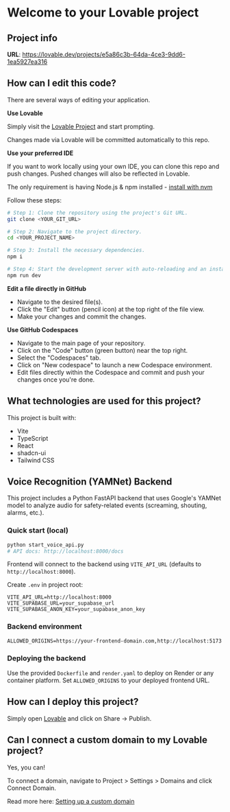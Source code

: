 # Welcome to your Lovable project

## Project info

**URL**: https://lovable.dev/projects/e5a86c3b-64da-4ce3-9dd6-1ea5927ea316

## How can I edit this code?

There are several ways of editing your application.

**Use Lovable**

Simply visit the [Lovable Project](https://lovable.dev/projects/e5a86c3b-64da-4ce3-9dd6-1ea5927ea316) and start prompting.

Changes made via Lovable will be committed automatically to this repo.

**Use your preferred IDE**

If you want to work locally using your own IDE, you can clone this repo and push changes. Pushed changes will also be reflected in Lovable.

The only requirement is having Node.js & npm installed - [install with nvm](https://github.com/nvm-sh/nvm#installing-and-updating)

Follow these steps:

```sh
# Step 1: Clone the repository using the project's Git URL.
git clone <YOUR_GIT_URL>

# Step 2: Navigate to the project directory.
cd <YOUR_PROJECT_NAME>

# Step 3: Install the necessary dependencies.
npm i

# Step 4: Start the development server with auto-reloading and an instant preview.
npm run dev
```

**Edit a file directly in GitHub**

- Navigate to the desired file(s).
- Click the "Edit" button (pencil icon) at the top right of the file view.
- Make your changes and commit the changes.

**Use GitHub Codespaces**

- Navigate to the main page of your repository.
- Click on the "Code" button (green button) near the top right.
- Select the "Codespaces" tab.
- Click on "New codespace" to launch a new Codespace environment.
- Edit files directly within the Codespace and commit and push your changes once you're done.

## What technologies are used for this project?

This project is built with:

- Vite
- TypeScript
- React
- shadcn-ui
- Tailwind CSS

## Voice Recognition (YAMNet) Backend

This project includes a Python FastAPI backend that uses Google's YAMNet model to analyze audio for safety-related events (screaming, shouting, alarms, etc.).

### Quick start (local)

```bash
python start_voice_api.py
# API docs: http://localhost:8000/docs
```

Frontend will connect to the backend using `VITE_API_URL` (defaults to `http://localhost:8000`).

Create `.env` in project root:

```env
VITE_API_URL=http://localhost:8000
VITE_SUPABASE_URL=your_supabase_url
VITE_SUPABASE_ANON_KEY=your_supabase_anon_key
```

### Backend environment

```env
ALLOWED_ORIGINS=https://your-frontend-domain.com,http://localhost:5173
```

### Deploying the backend

Use the provided `Dockerfile` and `render.yaml` to deploy on Render or any container platform. Set `ALLOWED_ORIGINS` to your deployed frontend URL.

## How can I deploy this project?

Simply open [Lovable](https://lovable.dev/projects/e5a86c3b-64da-4ce3-9dd6-1ea5927ea316) and click on Share -> Publish.

## Can I connect a custom domain to my Lovable project?

Yes, you can!

To connect a domain, navigate to Project > Settings > Domains and click Connect Domain.

Read more here: [Setting up a custom domain](https://docs.lovable.dev/tips-tricks/custom-domain#step-by-step-guide)
